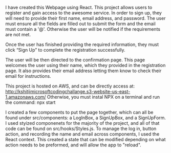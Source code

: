 I have created this Webpage using React. This project allows users to register and gain access to the awesome service. In order to sign up, they will need to provide their first name, email address, and password. The user must ensure all the fields are filled out to submit the form and the email must contain a '@'. Otherwise the user will be notified if the requirements are not met.

Once the user has finished providing the required information, they must click “Sign Up” to complete the registration successfully.

The user will be then directed to the confirmation page. This page welcomes the user using their name, which they provided in the registration page. It also provides their email address letting them know to check their email for instructions.

This project is hosted on AWS, and can be directly access at: http://kshitijmicrosoftcodingchallange.s3-website-us-east-1.amazonaws.com/
Otherwise, you must instal NPX on a terminal and run the command: npx start

I created a few components to put the page together, which can all be found under src/components: a LogInBox, a SignUpBox, and a SignUpForm. I used styized componenets for the majority of the project, and all of that code can be found on src/hooks/Styles.js. To manage the log in, button action, and recording the name and email across components, I used the React context. This created a state that can be modified depending on what action needs to be preformed, and will allow the app to "reload".
